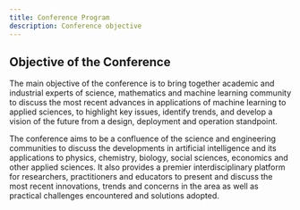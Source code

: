```yaml
---
title: Conference Program
description: Conference objective
---
```


## Objective of the Conference

The main objective of the conference is to bring together academic and industrial experts of science, mathematics and machine learning community to discuss the most recent advances in applications of machine learning to applied sciences, to highlight key issues, identify trends, and develop a vision of the future from a design, deployment and operation standpoint. 

The conference aims to be a confluence of the science and engineering communities to discuss the developments in artificial intelligence and its applications to physics, chemistry, biology, social sciences, economics and other applied sciences. It also provides a premier interdisciplinary platform for researchers, practitioners and educators to present and discuss the most recent innovations, trends and concerns in the area as well as practical challenges encountered and solutions adopted.

